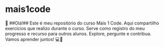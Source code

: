 # mais1code
👋 ##Olá!##
Este é meu repositório do curso Mais 1 Code. 
Aqui compartilho exercícios que realizo durante o curso. 
Serve como registro do meu progresso e recurso para outros alunos. 
Explore, pergunte e contribua. Vamos aprender juntos! 💻🚀
